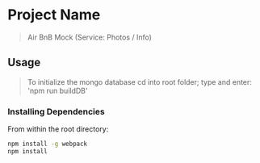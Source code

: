 # Project Name

> Air BnB Mock (Service: Photos / Info)

## Usage

> To initialize the mongo database cd into root folder;
  type and enter: 'npm run buildDB'

### Installing Dependencies

From within the root directory:

```sh
npm install -g webpack
npm install
```

